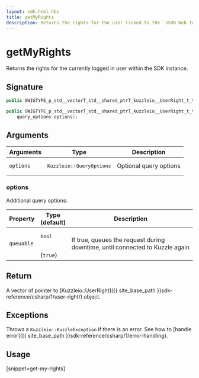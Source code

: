 ```yaml
---
layout: sdk.html.hbs
title: getMyRights
description: Returns the rights for the user linked to the `JSON Web Token`.
---
```


# getMyRights

Returns the rights for the currently logged in user within the SDK instance.

## Signature

```csharp
public SWIGTYPE_p_std__vectorT_std__shared_ptrT_kuzzleio__UserRight_t_t getMyRights();

public SWIGTYPE_p_std__vectorT_std__shared_ptrT_kuzzleio__UserRight_t_t getMyRights(
    query_options options);

```

## Arguments

| Arguments    | Type    | Description |
|--------------|---------|-------------|
| `options`  | <pre>Kuzzleio::QueryOptions</pre>  | Optional query options |

### options

Additional query options:

| Property     | Type<br/>(default)    | Description        | 
| ---------- | ------- | --------------------------------- | 
| `queuable` | <pre>bool</pre><br/>(`true`) | If true, queues the request during downtime, until connected to Kuzzle again |

## Return

A vector of pointer to [Kuzzleio::UserRight]({{ site_base_path }}sdk-reference/csharp/1/user-right/) object.

## Exceptions

Throws a `Kuzzleio::KuzzleException` if there is an error. See how to [handle error]({{ site_base_path }}sdk-reference/csharp/1/error-handling).

## Usage

[snippet=get-my-rights]

